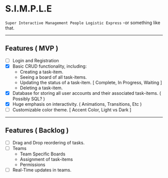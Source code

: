 # S.I.M.P.L.E

`Super Interactive Management People Logistic Express` -or something like that.

---

## Features ( MVP )

-   [ ] Login and Registration
-   [x] Basic CRUD functionality, including:
    -   Creating a task-item.
    -   Seeing a board of all task-items.
    -   Updating the status of a task-item. [ Complete, In Progress, Waiting ]
    -   Deleting a task-item.
-   [x] Database for storing all user accounts and their associated task-items. ( Possibly SQL? )
-   [x] Huge emphasis on interactivity. ( Animations, Transitions, Etc )
-   [ ] Customizable color theme. [ Accent Color, Light vs Dark ]

---

## Features ( Backlog )

-   [ ] Drag and Drop reordering of tasks.
-   [ ] Teams
    -   Team Specific Boards
    -   Assignment of task-items
    -   Permissions
-   [ ] Real-Time updates in teams.
